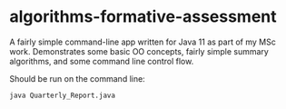 # algorithms-formative-assessment

A fairly simple command-line app written for Java 11 as part of my MSc work. Demonstrates some basic OO concepts, fairly simple summary algorithms, and some command line control flow.

Should be run on the command line: 

```bash
java Quarterly_Report.java
```